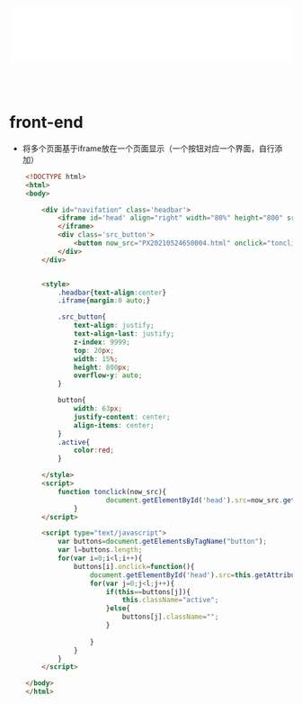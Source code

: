 
<iframe id='head' align="center" width="100%" height="100" src="script_show.html"  frameborder="no" border="0" marginwidth="0" marginheight="px" scrolling="no" ></iframe>

<style>
    .iframe{margin:0 auto;}
</style>
<script src="https://code.jquery.com/jquery-3.1.1.min.js"></script>
<script>
    var oDiv = document.getElementById('head');
    oDiv.style.position = 'fixed'; oDiv.style.top = '0px'; oDiv.style.left = '0px'; oDiv.style.backgroundColor = 'rgba(255,255,255,0)';
    document.querySelector("body > div > h1 > a").innerHTML=''
    document.title="script/front-end";
</script>
<br><br>
<!-- ___________________________________________ -->
<!-- ___________________________________________ -->



# front-end

* 将多个页面基于iframe放在一个页面显示（一个按钮对应一个界面，自行添加）
```html
    <!DOCTYPE html>
    <html>
    <body>

        <div id="navifation" class='headbar'>
            <iframe id='head' align="right" width="80%" height="800" src=""  frameborder="no" border="0" marginwidth="0" marginheight="0" scrolling="no" name="Frame1">
            </iframe>
            <div class='src_button'>
                <button now_src="PX20210524650004.html" onclick="tonclick(this)">PX20210524650004</button> 
            </div>
        </div>


        <style>
            .headbar{text-align:center}
            .iframe{margin:0 auto;}

            .src_button{
                text-align: justify;
                text-align-last: justify;
                z-index: 9999;
                top: 20px;
                width: 15%;
                height: 800px;
                overflow-y: auto;
            }

            button{
                width: 63px;
                justify-content: center;
                align-items: center;
            }
            .active{
                color:red;
            }

        </style>
        <script>
            function tonclick(now_src){
                        document.getElementById('head').src=now_src.getAttribute("now_src");
                }
        </script>

        <script type="text/javascript">
            var buttons=document.getElementsByTagName("button");
            var l=buttons.length;
            for(var i=0;i<l;i++){
                buttons[i].onclick=function(){
                    document.getElementById('head').src=this.getAttribute("now_src");
                    for(var j=0;j<l;j++){
                        if(this==buttons[j]){
                            this.className="active";
                        }else{
                            buttons[j].className="";
                        }
        
                    }
                }
            }
        </script>

    </body>
    </html> 
```